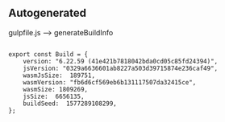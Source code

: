 



Autogenerated
-------------








gulpfile.js --> generateBuildInfo


  

```

export const Build = {
    version: "6.22.59 (41e421b7818042bda0cd05c85fd24394)",
    jsVersion: "0329a6636601ab8227a503d39715874e236caf49",
    wasmJsSize:  189751,
    wasmVersion: "fb6d6cf569eb6b131117507da32415ce",
    wasmSize: 1809269,
    jsSize:  6656135,
    buildSeed:  1577289108299,
};


```





